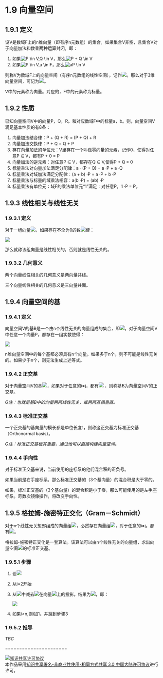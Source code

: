 # 1.9 向量空间

## 1.9.1 定义
设V是数域F上的n维向量（即有序n元数组）的集合，如果集合V非空，且集合V对于向量加法和数乘两种运算封闭，即：

1. 如果<img src="https://latex.codecogs.com/gif.latex?P&space;\in&space;V,Q&space;\in&space;V" title="P \in V,Q \in V" />，那么<img src="https://latex.codecogs.com/gif.latex?P&space;&plus;&space;Q&space;\in&space;V" title="P + Q \in V" />
2. 如果<img src="https://latex.codecogs.com/gif.latex?P&space;\in&space;V,a&space;\in&space;F" title="P \in V,a \in F" />，那么<img src="https://latex.codecogs.com/gif.latex?aP&space;\in&space;V" title="aP \in V" />

则称V为数域F上的向量空间（有序n元数组的线性空间），记作<img src="http://latex.codecogs.com/gif.latex? {R^n}">。那么对于3维向量空间，可记为<img src="http://latex.codecogs.com/gif.latex? {R^3}">。

V中的元素称为向量。对应的，F中的元素称为标量。

## 1.9.2 性质

已知向量空间V中的向量P，Q，R。和对应数域F中的标量a，b。则，向量空间V满足基本性质的有8条：

1. 向量加法结合律：P + (Q + R) = (P + Q) + R
2. 向量加法交换律：P + Q = Q + P
3. 存在向量加法的单位元：V里存在一个叫做零向量的元素，记作0，使得对任意P ∈ V，都有P + 0 = P
4. 向量加法的逆元素：对任意P ∈ V，都存在Q ∈ V,使得P + Q = 0
5. 标量乘法对向量加法满足分配律：a · (P + Q) = a ·P + a ·Q
6. 标量乘法对域加法满足分配律：(a + b) ·P = a ·P + b ·P
7. 标量乘法与标量的域乘法相容：a(b ·P) = (ab) ·P
8. 标量乘法有单位元：域F的乘法单位元“1”满足：对任意P，1 ·P = P。

## 1.9.3 线性相关与线性无关

### 1.9.3.1 定义
对于一组向量<img src="http://latex.codecogs.com/gif.latex? {e_1},{e_2}, \cdots ,{e_n}">，如果存在不全为0的数<img src="http://latex.codecogs.com/gif.latex? {a_1},{a_2}, \cdots ,{a_n}">使：

<img src="http://latex.codecogs.com/gif.latex? {a_1}{e_1} + {a_2}{e_2}+ \cdots +{a_n}{e_n} = 0 ">

那么就称该组向量是线性相关的，否则就是线性无关的。

### 1.9.3.2 几何意义

两个向量线性相关的几何意义是两向量共线。

三个向量线性相关的几何意义是三向量共面。

## 1.9.4 向量空间的基

### 1.9.4.1 定义
向量空间V的基B是一个由n个线性无关的向量组成的集合，即<img src="http://latex.codecogs.com/gif.latex? B=\{{e_1},{e_2},\cdots ,{e_n}\} ">，对于向量空间V中任意一个向量P，都存在一组实数使得：

<img src="http://latex.codecogs.com/gif.latex? P = {a_1}{e_1} + {a_2}{e_2}+ \cdots +{a_n}{e_n}">

n维向量空间中的每个基都必须具有n个向量。如果多于n个，则不可能是线性无关的。如果少于n个，则无法生成上述等式。

### 1.9.4.2 正交基
对于向量空间V的基<img src="http://latex.codecogs.com/gif.latex? B=\{{e_1},{e_2},\cdots ,{e_n}\} ">，如果对于任意的i≠j，都有<img src="http://latex.codecogs.com/gif.latex? {e_i} \cdot {e_j} = 0">
，则称基B为向量空间V的正交基。

*G注：也就是基B中的向量两两线性无关，或两两互相垂直。*

### 1.9.4.3 标准正交基

一个正交基的基向量的模长都是单位长度1，则称这正交基为标准正交基（Orthonormal basis）。

*G注：标准正交基极其重要，通过他可以直接构建向量空间。*

### 1.9.4.4 手向性

对于标准正交基来说，当前使用的座标系的他们混合积的正负号。

如果当前是右手座标系，那么标准正交基的（3个基向量）的混合积是大于零的。

如果，标准正交基的（3个基向量）的混合积是小于零，那么可能使用的是左手座标系。奇数次镜像操作，将改变手向性。

## 1.9.5 格拉姆-施密特正交化（Gram－Schmidt）

对于n个线性无关想郎组成的向量组<img src="http://latex.codecogs.com/gif.latex? B=\{{e_1},{e_2},\cdots ,{e_n}\} ">，必然存在向量组<img src="http://latex.codecogs.com/gif.latex? B{\text{'}} = \{ {e_1}{\text{'}},{e_2}{\text{'}}, \cdots ,{e_n}{\text{'}}\} ">，对于任意的i≠j，都有<img src="http://latex.codecogs.com/gif.latex? {e_i}{\text{'} \cdot {e_j}{\text{'} = 0">。

格拉姆-施密特正交化是一套算法。该算法可以由n个线性无关的向量组，求出向量空间<img src="http://latex.codecogs.com/gif.latex? {R^n}">的标准正交基。

### 1.9.5.1 步骤

1. 设<img src="http://latex.codecogs.com/gif.latex? {{e_1}'} = {e}_1">
2. 从i=2开始
3. 从<img src="http://latex.codecogs.com/gif.latex? e_i">中减去<img src="http://latex.codecogs.com/gif.latex? e_i">在向量<img src="http://latex.codecogs.com/gif.latex? {e_1}{\text{'}},{e_2}{\text{'}}, \cdots ,{e_{n - 1}}{\text{'}} ">上的投影，结果为<img src="http://latex.codecogs.com/gif.latex? {{e_i}'}">，即：
 
	<img src="http://latex.codecogs.com/gif.latex? \large {{e_i}'}={e_i}-\sum\limits_{k = 1}^{i - 1} {\frac{{{e_i} \cdot {e_k}}}{{e_k^2}}} {e_k}">

4. 如果i<n,则i加1，并跳到步骤3

### 1.9.5.2 推导
*TBC* 
 
======================

<a rel="license" href="http://creativecommons.org/licenses/by-nc-sa/3.0/cn/"><img alt="知识共享许可协议" style="border-width:0" src="https://i.creativecommons.org/l/by-nc-sa/3.0/cn/88x31.png" /></a><br />本作品采用<a rel="license" href="http://creativecommons.org/licenses/by-nc-sa/3.0/cn/">知识共享署名-非商业性使用-相同方式共享 3.0 中国大陆许可协议</a>进行许可。
